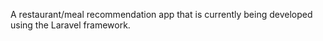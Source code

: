 A restaurant/meal recommendation app that is currently being developed using the Laravel framework.
